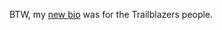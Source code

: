 BTW, my <a href="http://scripting.com/2020/08/20/172310.html?title=newBio">new bio</a> was for the Trailblazers people. 
